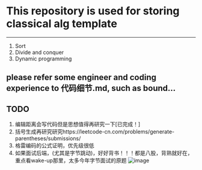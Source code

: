 # This repository is used for storing classical alg template
----------------------------------------------------
1. Sort
2. Divide and conquer
3. Dynamic programming

## please refer some engineer and coding experience to 代码细节.md, such as bound...

## TODO
1. 编辑距离会写代码但是思想值得再研究一下[已完成！]
2. 括号生成再研究研究https://leetcode-cn.com/problems/generate-parentheses/submissions/
3. 格雷编码的公式证明，优先级很低
4. 如果面试后端，(尤其是字节跳动)，好好背书！！！都是八股，背熟就好在，重点看wake-up那里，太多今年字节面试的原题
![image](https://user-images.githubusercontent.com/46443218/114380120-994d5280-9b81-11eb-837b-a474d8ed999d.png)
